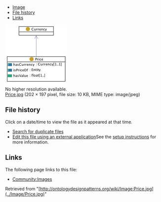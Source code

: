 * [Image](../Image/Price.jpg#file)
* [File history](../Image/Price.jpg#filehistory)
* [Links](../Image/Price.jpg#filelinks)

[![Image:Price.jpg](../images/8/85/Price.jpg)](../images/8/85/Price.jpg)  
No higher resolution available.  
[Price.jpg](../images/8/85/Price.jpg)‎ (202 × 197 pixel, file size: 10 KB, MIME type: image/jpeg)

## File history

Click on a date/time to view the file as it appeared at that time.



  
* [Search for duplicate files](http://ontologydesignpatterns.org/wiki/Special:FileDuplicateSearch/Price.jpg "Special:FileDuplicateSearch/Price.jpg")
* [Edit this file using an external application](http://ontologydesignpatterns.org/wiki/index.php?title=Image:Price.jpg&action=edit&externaledit=true&mode=file "Image:Price.jpg")See the [setup instructions](http://www.mediawiki.org/wiki/Manual:External_editors "http://www.mediawiki.org/wiki/Manual:External_editors") for more information.

## Links



The following page links to this file:


* [Community:Images](../Community/Images "Community:Images")


Retrieved from "[http://ontologydesignpatterns.org/wiki/Image:Price.jpg](../Image/Price.jpg)"